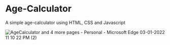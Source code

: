 # Age-Calculator
A simple age-calculator using HTML, CSS and Javascript

![AgeCalculator and 4 more pages - Personal - Microsoft​ Edge 03-01-2022 11 10 22 PM (2)](https://user-images.githubusercontent.com/90052358/147962145-86567a21-aad2-4103-96b2-65ad39ae48c6.png)
